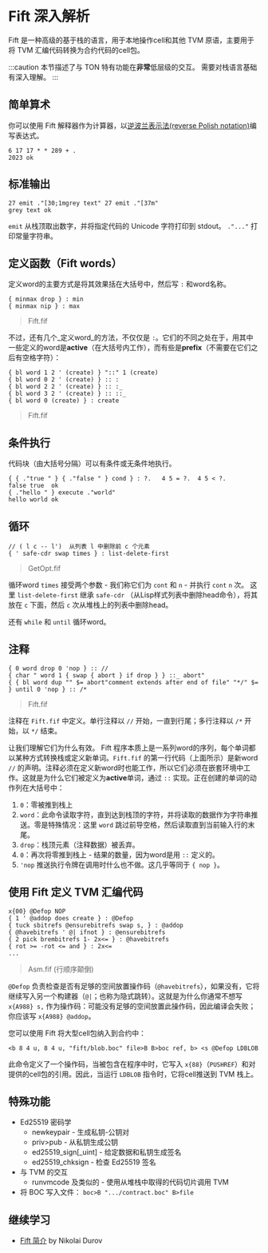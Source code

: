 # Fift 深入解析

Fift 是一种高级的基于栈的语言，用于本地操作cell和其他 TVM 原语，主要用于将 TVM 汇编代码转换为合约代码的cell包。

:::caution
本节描述了与 TON 特有功能在**非常**低层级的交互。
需要对栈语言基础有深入理解。
:::

## 简单算术

你可以使用 Fift 解释器作为计算器，以[逆波兰表示法(reverse Polish notation)](https://en.wikipedia.org/wiki/Reverse_Polish_notation)编写表达式。

```
6 17 17 * * 289 + .
2023 ok
```

## 标准输出

```
27 emit ."[30;1mgrey text" 27 emit ."[37m"
grey text ok
```

`emit` 从栈顶取出数字，并将指定代码的 Unicode 字符打印到 stdout。
`."..."` 打印常量字符串。

## 定义函数（Fift words）

定义word的主要方式是将其效果括在大括号中，然后写 `:` 和word名称。

```
{ minmax drop } : min
{ minmax nip } : max
```

> Fift.fif

不过，还有几个_定义word_的方法，不仅仅是 `:`。它们的不同之处在于，用其中一些定义的word是**active**（在大括号内工作），而有些是**prefix**（不需要在它们之后有空格字符）：

```
{ bl word 1 2 ' (create) } "::" 1 (create)
{ bl word 0 2 ' (create) } :: :
{ bl word 2 2 ' (create) } :: :_
{ bl word 3 2 ' (create) } :: ::_
{ bl word 0 (create) } : create
```

> Fift.fif

## 条件执行

代码块（由大括号分隔）可以有条件或无条件地执行。

```
{ { ."true " } { ."false " } cond } : ?.   4 5 = ?.  4 5 < ?.
false true  ok
{ ."hello " } execute ."world"
hello world ok
```

## 循环

```
// ( l c -- l')  从列表 l 中删除前 c 个元素
{ ' safe-cdr swap times } : list-delete-first
```

> GetOpt.fif

循环word `times` 接受两个参数 - 我们称它们为 `cont` 和 `n` - 并执行 `cont` `n` 次。
这里 `list-delete-first` 继承 `safe-cdr` （从Lisp样式列表中删除head命令），将其放在 `c` 下面，然后 `c` 次从堆栈上的列表中删除head。

还有 `while` 和 `until` 循环word。

## 注释

```
{ 0 word drop 0 'nop } :: //
{ char " word 1 { swap { abort } if drop } } ::_ abort"
{ { bl word dup "" $= abort"comment extends after end of file" "*/" $= } until 0 'nop } :: /*
```

> Fift.fif

注释在 `Fift.fif` 中定义。单行注释以 `//` 开始，一直到行尾；多行注释以 `/*` 开始，以 `*/` 结束。

让我们理解它们为什么有效。
Fift 程序本质上是一系列word的序列，每个单词都以某种方式转换栈或定义新单词。`Fift.fif` 的第一行代码（上面所示）是新word `//` 的声明。注释必须在定义新word时也能工作，所以它们必须在嵌套环境中工作。这就是为什么它们被定义为**active**单词，通过 `::` 实现。正在创建的单词的动作列在大括号中：

1. `0`：零被推到栈上
2. `word`：此命令读取字符，直到达到栈顶的字符，并将读取的数据作为字符串推送。零是特殊情况：这里 `word` 跳过前导空格，然后读取直到当前输入行的末尾。
3. `drop`：栈顶元素（注释数据）被丢弃。
4. `0`：再次将零推到栈上 - 结果的数量，因为word是用 `::` 定义的。
5. `'nop` 推送执行令牌在调用时什么也不做。这几乎等同于 `{ nop }`。

## 使用 Fift 定义 TVM 汇编代码

```
x{00} @Defop NOP
{ 1 ' @addop does create } : @Defop
{ tuck sbitrefs @ensurebitrefs swap s, } : @addop
{ @havebitrefs ' @| ifnot } : @ensurebitrefs
{ 2 pick brembitrefs 1- 2x<= } : @havebitrefs
{ rot >= -rot <= and } : 2x<=
...
```

> Asm.fif (行顺序颠倒)

`@Defop` 负责检查是否有足够的空间放置操作码（`@havebitrefs`），如果没有，它将继续写入另一个构建器（`@|`；也称为隐式跳转）。这就是为什么你通常不想写 `x{A988} s,` 作为操作码：可能没有足够的空间放置此操作码，因此编译会失败；你应该写 `x{A988} @addop`。

您可以使用 Fift 将大型cell包纳入到合约中：

```
<b 8 4 u, 8 4 u, "fift/blob.boc" file>B B>boc ref, b> <s @Defop LDBLOB
```

此命令定义了一个操作码，当被包含在程序中时，它写入 `x{88}`（`PUSHREF`）和对提供的cell包的引用。因此，当运行 `LDBLOB` 指令时，它将cell推送到 TVM 栈上。

## 特殊功能

- Ed25519 密码学
  - newkeypair - 生成私钥-公钥对
  - priv>pub   - 从私钥生成公钥
  - ed25519_sign[_uint] - 给定数据和私钥生成签名
  - ed25519_chksign     - 检查 Ed25519 签名
- 与 TVM 的交互
  - runvmcode 及类似的 - 使用从堆栈中取得的代码切片调用 TVM
- 将 BOC 写入文件：
  `boc>B ".../contract.boc" B>file`

## 继续学习

- [Fift 简介](https://docs.ton.org/fiftbase.pdf) by Nikolai Durov
